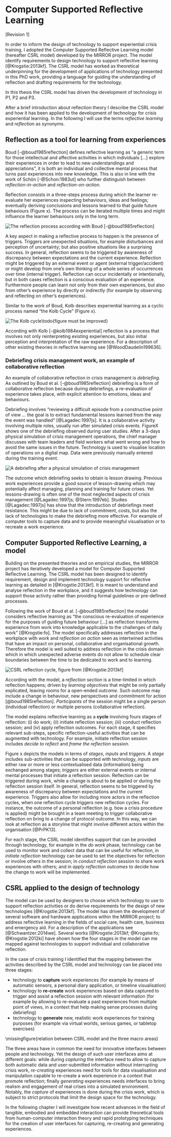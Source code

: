 
# Computer Supported Reflective Learning

[Revision 1]

In order to inform the design of technology to support experiential crisis training, I adopted the Computer Supported Reflective Learning model (hereafter CSRL model) developed by the MIRROR project. The model identify requirements to design technology to support reflective learning [@Krogstie:2013kf]. The CSRL model has worked as theoretical underpinning for the development of applications of technology presented in this PhD work, providing a language for guiding the understanding of reflection and drafting requirements for the technology.

In this thesis the CSRL model has driven the development of technology in P1, P2 and P3.

After a brief introduction about reflection theory I describe the CSRL model and how it has been applied to the development of  technology for crisis experiential learning. In the following I will use the terms *reflective learning* and *reflection* as synonyms.

## Reflection as a tool for learning from experiences

Boud [-@boud1985reflection] defines reflective learning as “a generic term for those intellectual and affective activities in which individuals [...] explore their experiences in order to lead to new understandings and appreciations”, it is both an individual and collective mental process that turns past experiences into new knowledge. This is also in line with the work of Schön [-@Schon:1983ut] who further distinguish between *reflection-in-action* and *reflection-on-action*. 

Reflection consists in a three-steps process during which the learner re-evaluate her experiences inspecting behaviours, ideas and feelings; eventually deriving conclusions and lessons learned to that guide future behaviours (Figure x). The process can be iterated multiple times and might influence the learner behaviours only in the long term. 

![The reflection process according with Boud [-@boud1985reflection]](imgs/boud.png)

A key aspect in making a reflective process to happen is the presence of triggers. Triggers are unexpected situations, for example disturbances and perception of uncertainty; but also positive situations like a surprising success. In general, reflection seems to be triggered by awareness of discrepancy between expectations and the current experience. Reflection might be triggered by an external event or agent (external trigger/accident) or might develop from one’s own thinking of a whole series of occurrences over time (internal trigger). Reflection can occur incidentally or intentionally, but in both cases reflection is a conscious evaluation of an experience. Furthermore people can learn not only from their own experiences, but also from other’s experience by directly or indirectly (for example by observing and reflecting on other’s experiences). 

Similar to the work of Boud, Kolb describes experiential learning as a cyclic process named “the Kolb Cycle” (Figure x). 

![The Kolb cycle](imgs/kolb.png)\todo{figure must be improved}

According with Kolb [-@kolb1984experiential] reflection is a process that involves not only reinterpreting existing experiences, but also initial perception and interpretation of the raw experience. For a description of other existing theories in reflective learning see [@WoodDaudelin199636].

### Debriefing crisis management work, an example of collaborative reflection 

An example of collaborative reflection in crisis management is *debriefing*. As outlined by Boud et al. [-@boud1985reflection] debriefing is a form of collaborative reflection because during debriefings, a re-evaluation of experience takes place, with explicit attention to emotions, ideas and behaviours. 

Debriefing involves “reviewing a difficult episode from a constructive point of view … the goal is to extract fundamental lessons learned from the way the event was handled” [@Lagadec:1997js]. It is a collaborative activity involving multiple roles, usually run after simulated crisis events. FigureX shows one of the debriefing observed during user studies. After a 3-days physical simulation of crisis management operations, the chief manager discusses with team leaders and field workers what went wrong and how to avoid the same issues in the future. Technology is used to visualise location of operations on a digital map. Data were previously manually entered during the training event.

![A debriefing after a physical simulation of crisis management](imgs/debriefing.jpg)

The outcome which debriefing seeks to obtain is lesson drawing. Previous work experiences provide a good source of lesson-drawing which may potentially affect managing, planning and training for future crises. Yet lessons-drawing is often one of the most neglected aspects of crisis management [@Lagadec:1997js; @Stern:1997eb]. Studies [@Lagadec:1997js] has show that the introduction of debriefings meet resistance. This might be due to lack of commitment, costs, but also the lack of technologies to make the debriefing more effective. For example of computer tools to capture data and to provide meaningful visualisation or to recreate a work experience.

## Computer Supported Reflective Learning, a model 

Building on the presented theories and on empirical studies, the MIRROR project has iteratively developed a model for Computer Supported Reflective Learning. The CSRL model has been designed to identify requirement, design and implement technology support for reflective learning as detailed in [@Krogstie:2013kf]. It is meant to understand and analyse reflection in the workplace, and it suggests how technology can support those activity rather than providing formal guidelines or pre-defined processes.  

Following the work of Boud et al. [-@boud1985reflection] the model considers reflective learning as “the conscious re-evaluation of experience for the purposes of guiding future behaviour […] as reflection transforms experience from work into knowledge applicable to the challenges of daily work” [@Krogstie:fo]. The model specifically addresses reflection in the workplace with *work* and *reflection on action* seen as intertwined activities that have an impact on personal, collaborative and organisational growth. Therefore the model is well suited to address reflection in the crisis domain which in which unexpected adverse events do not allow to schedule clear boundaries between the time to be dedicated to work and to learning.

![CSRL reflection cycle, figure from [@Krogstie:2013kf]](imgs/CSRL.png)

According with the model, a *reflection section* is a time-limited in which reflection happens; driven by *learning objectives* that might be only partially explicated, leaving rooms for a open-ended *outcome*. Such outcome may include a change in behaviour, new perspectives and commitment for action [@boud1985reflection]. *Participants* of the session might be a single person (individual reflection) or multiple persons (collaborative reflection).

The model explains reflective learning as a **cycle** involving fours stages of reflection: (i) do work; (ii) initiate reflection session; (iii) conduct reflection session; and (iv) apply reflection outcomes. For each stage, it specifies relevant sub-steps, specific reflection-useful activities that can be augmented with technology. For example, initiate reflection session includes *decide to reflect* and *frame the reflection session*. 

Figure x depicts the models in terms of *stages*, *inputs* and *triggers*.  A *stage* includes sub-activities that can be supported with technology, *inputs* are either raw or more or less contextualised data (information) being exchanged among stages; *triggers* are either external events or internal mental processes that initiate a reflection session. Reflection can be triggered during work, while a change is about to be applied or during the reflection session itself. In general, reflection seems to be triggered by awareness of discrepancy between expectations and the current experience. Triggers also allow for including more actors in the reflection cycles, when one reflection cycle triggers new reflection cycles. For instance, the outcome of a personal reflection (e.g. how a crisis procedure is applied) might be brought in a team meeting to trigger collaborative reflection on bring to a change of protocol outcome. In this way, we can look at reflection as a storyline that might involve different actors within the organisation [@PrPK13]. 

For each stage, the CSRL model identifies support that can be provided through technology, for example in the *do work* phase, technology can be used to monitor work and collect data that can be useful for reflection, in *initiate reflection*  technology can be used to set the objectives for reflection or involve others in the session; in *conduct reflection* session to share work experiences with others; and in *apply reflection outcomes* to decide how the change to work will be implemented.

## CSRL applied to the design of technology

The model can be used by designers to choose which technology to use to support reflection activities or do derive requirements for the design of new technologies [@Krogstie:2013kf]. The model has driven the development of several software and hardware applications within the MIRROR project; to address reflective learning in the fields of social care, health care, business and emergency aid. For a description of the applications see [@Schwantzer:2014we]. Several works [@Krogstie:2013kf; @Krogstie:fo; @Krogstie:2012ki] have shown how the four stages in the model can me mapped against technologies to support individual and collaborative reflection. 

In the case of crisis training I identified that the mapping between the activities described by the CSRL model and technology can be placed into three stages:
  
- technology to **capture** work experiences (for example by means of automatic sensors, a personal diary application, or timeline visualisation) 
- technology to **re-create** work experiences based on data captured to trigger and assist a reflection session with relevant information (for example by allowing to re-evaluate a past experiences from multiple point of views, in a context that help making sense processes during debriefing) 
- technology to **generate** new, realistic work experiences for training purposes (for example via virtual worlds, serious games, or tabletop exercises)  

\missingfigure{relation between CSRL model and the three macro areas}

The three areas have in common the need for innovative interfaces between people and technology. Yet the design of such user interfaces aims at different goals: while during *capturing* the interface need to allow to capture both automatic data and user-submitted information without interrupting crisis work, *re-creating* experiences need for tools for data visualisation and manipulation capable to re-create a work experience in a context that promote reflection; finally *generating* experiences needs interfaces to bring realism and engagement of real crises into a simulated environment. Notably, the *capture* of experiences is done during the crisis work, which is subject to strict protocols that limit the design space for the technology.
  
In the following chapter I will investigate how recent advances in the field of tangible, embodied and embedded interaction can provide theoretical tools from human-computer interaction theory and rapid prototyping techniques for the creation of user interfaces for capturing, re-creating and generating experiences.
